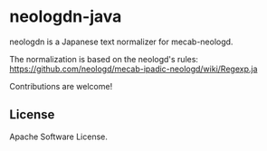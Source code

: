 # neologdn-java
neologdn is a Japanese text normalizer for mecab-neologd.

The normalization is based on the neologd's rules: https://github.com/neologd/mecab-ipadic-neologd/wiki/Regexp.ja

Contributions are welcome!

## License
Apache Software License.
